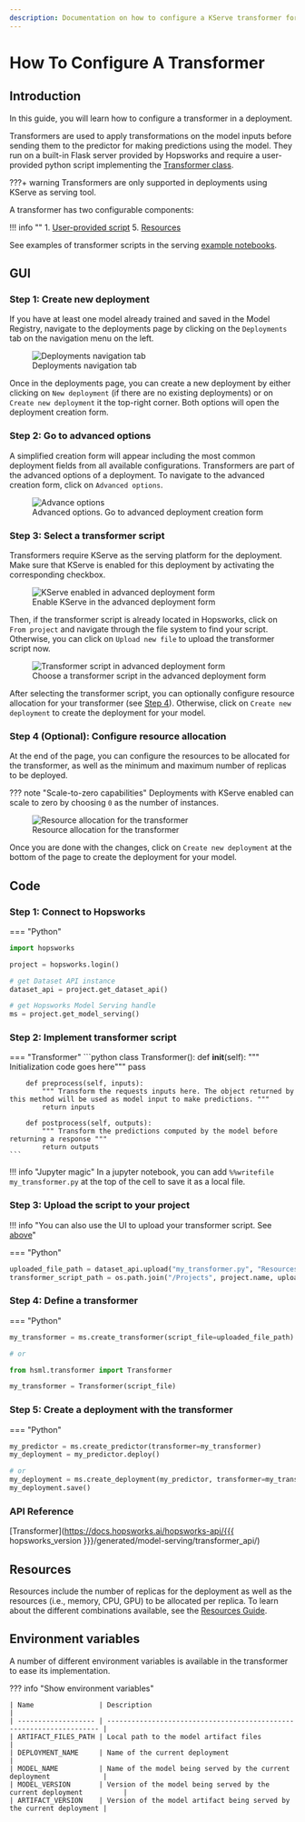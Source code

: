 ```yaml
---
description: Documentation on how to configure a KServe transformer for a model deployment
---
```


# How To Configure A Transformer

## Introduction

In this guide, you will learn how to configure a transformer in a deployment.

Transformers are used to apply transformations on the model inputs before sending them to the predictor for making predictions using the model. They run on a built-in Flask server provided by Hopsworks and require a user-provided python script implementing the [Transformer class](#step-2-implement-transformer-script).

???+ warning
    Transformers are only supported in deployments using KServe as serving tool.

A transformer has two configurable components:

!!! info ""
    1. [User-provided script](#step-2-implement-transformer-script)
    5. [Resources](#resources)

See examples of transformer scripts in the serving [example notebooks](https://github.com/logicalclocks/hops-examples/blob/master/notebooks/ml/serving).

## GUI

### Step 1: Create new deployment

If you have at least one model already trained and saved in the Model Registry, navigate to the deployments page by clicking on the `Deployments` tab on the navigation menu on the left.

<p align="center">
  <figure>
    <img src="../../../../assets/images/guides/mlops/serving/deployments_tab_sidebar.png" alt="Deployments navigation tab">
    <figcaption>Deployments navigation tab</figcaption>
  </figure>
</p>

Once in the deployments page, you can create a new deployment by either clicking on `New deployment` (if there are no existing deployments) or on `Create new deployment` it the top-right corner. Both options will open the deployment creation form.

### Step 2: Go to advanced options

A simplified creation form will appear including the most common deployment fields from all available configurations. Transformers are part of the advanced options of a deployment. To navigate to the advanced creation form, click on `Advanced options`.

<p align="center">
  <figure>
    <img style="max-width: 55%; margin: 0 auto" src="../../../../assets/images/guides/mlops/serving/deployment_simple_form_adv_options.png" alt="Advance options">
    <figcaption>Advanced options. Go to advanced deployment creation form</figcaption>
  </figure>
</p>

### Step 3: Select a transformer script

Transformers require KServe as the serving platform for the deployment. Make sure that KServe is enabled for this deployment by activating the corresponding checkbox.

<p align="center">
  <figure>
    <img style="max-width: 85%; margin: 0 auto" src="../../../../assets/images/guides/mlops/serving/deployment_adv_form_kserve.png" alt="KServe enabled in advanced deployment form">
    <figcaption>Enable KServe in the advanced deployment form</figcaption>
  </figure>
</p>

Then, if the transformer script is already located in Hopsworks, click on `From project` and navigate through the file system to find your script.
Otherwise, you can click on `Upload new file` to upload the transformer script now.

<p align="center">
  <figure>
    <img style="max-width: 85%; margin: 0 auto" src="../../../../assets/images/guides/mlops/serving/deployment_adv_form_trans.png" alt="Transformer script in advanced deployment form">
    <figcaption>Choose a transformer script in the advanced deployment form</figcaption>
  </figure>
</p>

After selecting the transformer script, you can optionally configure resource allocation for your transformer (see [Step 4](#step-4-optional-configure-resource-allocation)). Otherwise, click on `Create new deployment` to create the deployment for your model.

### Step 4 (Optional): Configure resource allocation

At the end of the page, you can configure the resources to be allocated for the transformer, as well as the minimum and maximum number of replicas to be deployed.

??? note "Scale-to-zero capabilities"
    Deployments with KServe enabled can scale to zero by choosing `0` as the number of instances.

<p align="center">
  <figure>
    <img src="../../../../assets/images/guides/mlops/serving/deployment_adv_form_res_trans.png" alt="Resource allocation for the transformer">
    <figcaption>Resource allocation for the transformer</figcaption>
  </figure>
</p>

Once you are done with the changes, click on `Create new deployment` at the bottom of the page to create the deployment for your model.

## Code

### Step 1: Connect to Hopsworks

=== "Python"
  ```python
  import hopsworks

  project = hopsworks.login()

  # get Dataset API instance
  dataset_api = project.get_dataset_api()

  # get Hopsworks Model Serving handle
  ms = project.get_model_serving()
  ```

### Step 2: Implement transformer script

=== "Transformer"
    ```python
    class Transformer():
        def __init__(self):
            """ Initialization code goes here"""
            pass

        def preprocess(self, inputs):
            """ Transform the requests inputs here. The object returned by this method will be used as model input to make predictions. """
            return inputs

        def postprocess(self, outputs):
            """ Transform the predictions computed by the model before returning a response """
            return outputs
    ```

!!! info "Jupyter magic"
    In a jupyter notebook, you can add `%%writefile my_transformer.py` at the top of the cell to save it as a local file.

### Step 3: Upload the script to your project

!!! info "You can also use the UI to upload your transformer script. See [above](#step-3-advanced-deployment-form)"

=== "Python"
  ```python
  uploaded_file_path = dataset_api.upload("my_transformer.py", "Resources", overwrite=True)
  transformer_script_path = os.path.join("/Projects", project.name, uploaded_file_path)
  ```

### Step 4: Define a transformer

=== "Python"
  ```python
  my_transformer = ms.create_transformer(script_file=uploaded_file_path)

  # or

  from hsml.transformer import Transformer

  my_transformer = Transformer(script_file)
  ```

### Step 5: Create a deployment with the transformer

=== "Python"
  ```python
  my_predictor = ms.create_predictor(transformer=my_transformer)
  my_deployment = my_predictor.deploy()

  # or
  my_deployment = ms.create_deployment(my_predictor, transformer=my_transformer)
  my_deployment.save()
  ```

### API Reference

[Transformer](https://docs.hopsworks.ai/hopsworks-api/{{{ hopsworks_version }}}/generated/model-serving/transformer_api/)

## Resources

Resources include the number of replicas for the deployment as well as the resources (i.e., memory, CPU, GPU) to be allocated per replica. To learn about the different combinations available, see the [Resources Guide](resources.md).

## Environment variables

A number of different environment variables is available in the transformer to ease its implementation.

??? info "Show environment variables"

    | Name                | Description                                                          |
    | ------------------- | -------------------------------------------------------------------- |
    | ARTIFACT_FILES_PATH | Local path to the model artifact files                               |
    | DEPLOYMENT_NAME     | Name of the current deployment                                       |
    | MODEL_NAME          | Name of the model being served by the current deployment             |
    | MODEL_VERSION       | Version of the model being served by the current deployment          |
    | ARTIFACT_VERSION    | Version of the model artifact being served by the current deployment |
